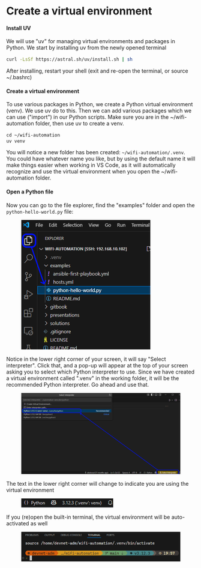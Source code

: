# Create a virtual environment

#### Install UV

We will use "uv" for managing virtual environments and packages in Python. We start by installing uv from the newly opened terminal

```bash
curl -LsSf https://astral.sh/uv/install.sh | sh
```

After installing, restart your shell (exit and re-open the terminal, or source \~/.bashrc)

#### Create a virtual environment

To use various packages in Python, we create a Python virtual environment (venv). We use uv do to this. Then we can add various packages which we can use ("import") in our Python scripts. Make sure you are in the \~/wifi-automation folder, then use uv to create a venv.

```
cd ~/wifi-automation
uv venv
```

You will notice a new folder has been created: `~/wifi-automation/.venv`. You could have whatever name you like, but by using the default name it will make things easier when working in VS Code, as it will automatically recognize and use the virtual environment when you open the \~/wifi-automation folder.

#### Open a Python file

Now you can go to the file explorer, find the "examples" folder and open the `python-hello-world.py` file:

<div align="left"><figure><img src="../.gitbook/assets/image (6) (1).png" alt=""><figcaption></figcaption></figure></div>

Notice in the lower right corner of your screen, it will say "Select interpreter". Click that, and a pop-up will appear at the top of your screen asking you to select which Python interpreter to use. Since we have created a virtual environment called ".venv" in the working folder, it will be the recommended Python interpreter. Go ahead and use that.

<figure><img src="../.gitbook/assets/image (7) (1).png" alt=""><figcaption></figcaption></figure>

The text in the lower right corner will change to indicate you are using the virtual environment

<div align="left"><figure><img src="../.gitbook/assets/image (8) (1).png" alt=""><figcaption></figcaption></figure></div>

If you (re)open the built-in terminal, the virtual environment will be auto-activated as well

<div align="left"><figure><img src="../.gitbook/assets/image (9) (1).png" alt=""><figcaption></figcaption></figure></div>
